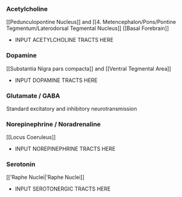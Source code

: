 ### Acetylcholine
[[Pedunculopontine Nucleus]] and [[4. Metencephalon/Pons/Pontine Tegmentum/Laterodorsal Tegmental Nucleus]]
[[Basal Forebrain]]
- INPUT ACETYLCHOLINE TRACTS HERE
### Dopamine
[[Substantia Nigra pars compacta]] and [[Ventral Tegmental Area]]
- INPUT DOPAMINE TRACTS HERE
### Glutamate / GABA
Standard excitatory and inhibitory neurotransmission
### Norepinephrine / Noradrenaline
[[Locus Coeruleus]]
- INPUT NOREPINEPHRINE TRACTS HERE
### Serotonin
[['Raphe Nuclei|'Raphe Nuclei]]
- INPUT SEROTONERGIC TRACTS HERE